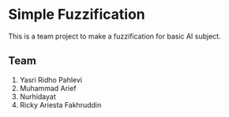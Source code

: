 # Simple Fuzzification
This is a team project to make a fuzzification for basic AI subject.

## Team
1. Yasri Ridho Pahlevi
2. Muhammad Arief
3. Nurhidayat
4. Ricky Ariesta Fakhruddin
